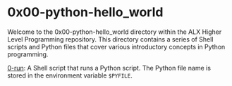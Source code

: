 # 0x00-python-hello_world

Welcome to the 0x00-python-hello_world directory within the ALX Higher Level Programming repository. This directory contains a series of Shell scripts and Python files that cover various introductory concepts in Python programming.

[0-run](./0-run): A Shell script that runs a Python script. The Python file name is stored in the environment variable `$PYFILE`.